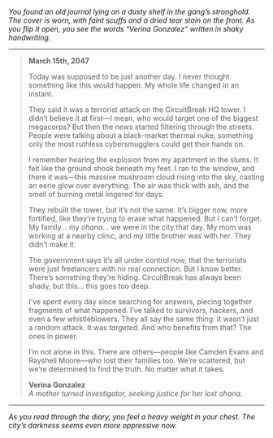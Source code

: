 *You found an old journal lying on a dusty shelf in the gang’s stronghold. The cover is worn, with faint scuffs and a dried tear stain on the front. As you flip it open, you see the words “Verina Gonzalez” written in shaky handwriting.*

---

> **March 15th, 2047**  
>
> Today was supposed to be just another day. I never thought something like this would happen. My whole life changed in an instant.
>
> They said it was a terrorist attack on the CircuitBreak HQ tower. I didn’t believe it at first—I mean, who would target one of the biggest megacorps? But then the news started filtering through the streets. People were talking about a black-market thermal nuke, something only the most ruthless cybersmugglers could get their hands on.
>
> I remember hearing the explosion from my apartment in the slums. It felt like the ground shook beneath my feet. I ran to the window, and there it was—this massive mushroom cloud rising into the sky, casting an eerie glow over everything. The air was thick with ash, and the smell of burning metal lingered for days.
>
> They rebuilt the tower, but it’s not the same. It’s bigger now, more fortified, like they’re trying to erase what happened. But I can’t forget. My family… my *ohana*… we were in the city that day. My mom was working at a nearby clinic, and my little brother was with her. They didn’t make it.
>
> The government says it’s all under control now, that the terrorists were just freelancers with no real connection. But I know better. There’s something they’re hiding. CircuitBreak has always been shady, but this… this goes too deep.
>
> I’ve spent every day since searching for answers, piecing together fragments of what happened. I’ve talked to survivors, hackers, and even a few whistleblowers. They all say the same thing: it wasn’t just a random attack. It was *targeted*. And who benefits from that? The ones in power.
>
> I’m not alone in this. There are others—people like Camden Evans and Rayshell Moore—who lost their families too. We’re scattered, but we’re determined to find the truth. No matter what it takes.
>
> **Verina Gonzalez**  
> *A mother turned investigator, seeking justice for her lost ohana.*

---

*As you read through the diary, you feel a heavy weight in your chest. The city’s darkness seems even more oppressive now.*
